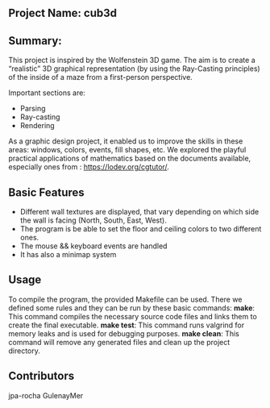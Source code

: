 ## Project Name: cub3d

## Summary: 
This project is inspired by the Wolfenstein 3D game. 
The aim is to create a “realistic” 3D graphical representation (by using the Ray-Casting principles) of the inside of a maze from a first-person perspective.

Important sections are: 
+ Parsing
+ Ray-casting 
+ Rendering

As a graphic design project, it enabled us to improve the skills in these areas: windows, colors, events, fill shapes, etc.
We explored the playful practical applications of mathematics based on the documents available, especially ones from : https://lodev.org/cgtutor/.

## Basic Features
+ Different wall textures are displayed, that vary depending on which side the wall is facing (North, South, East, West).
+ The program is be able to set the floor and ceiling colors to two different ones.
+ The mouse && keyboard events are handled
+ It has also a minimap system


## Usage

To compile the program, the provided Makefile can be used. There we defined some rules and they can be run by these basic commands:
**make**: This command compiles the necessary source code files and links them to create the final executable.
**make test**: This command runs valgrind for memory leaks and is used for debugging purposes.
**make clean**: This command will remove any generated files and clean up the project directory.

## Contributors
jpa-rocha
GulenayMer
